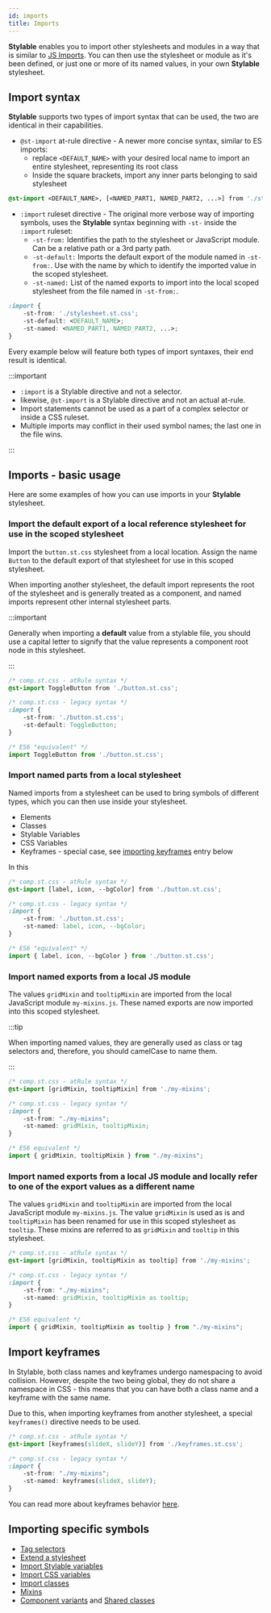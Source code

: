 ```yaml
---
id: imports
title: Imports
---
```


**Stylable** enables you to import other stylesheets and modules in a way that is similar to [JS Imports](https://developer.mozilla.org/en-US/docs/Web/JavaScript/Reference/Statements/import). You can then use the stylesheet or module as it's been defined, or just one or more of its named values, in your own **Stylable** stylesheet.

## Import syntax
**Stylable** supports two types of import syntax that can be used, the two are identical in their capabilities.
- `@st-import` at-rule directive - A newer more concise syntax, similar to ES imports:
    * replace `<DEFAULT_NAME>` with your desired local name to import an entire stylesheet, representing its root class
    * Inside the square brackets, import any inner parts belonging to said stylesheet

```css
@st-import <DEFAULT_NAME>, [<NAMED_PART1, NAMED_PART2, ...>] from './stylesheet.st.css';
```

- `:import` ruleset directive - The original more verbose way of importing symbols, uses the **Stylable** syntax beginning with `-st-` inside the `:import` ruleset:
    * `-st-from:` Identifies the path to the stylesheet or JavaScript module. Can be a relative path or a 3rd party path.
    * `-st-default:` Imports the default export of the module named in `-st-from:`. Use with the name by which to identify the imported value in the scoped stylesheet.
    * `-st-named:` List of the named exports to import into the local scoped stylesheet from the file named in `-st-from:`.

```css
:import {
    -st-from: './stylesheet.st.css';
    -st-default: <DEFAULT_NAME>;
    -st-named: <NAMED_PART1, NAMED_PART2, ...>;
}
```

Every example below will feature both types of import syntaxes, their end result is identical.

:::important

* `:import` is a Stylable directive and not a selector.
* likewise, `@st-import` is a Stylable directive and not an actual at-rule.
* Import statements cannot be used as a part of a complex selector or inside a CSS ruleset.
* Multiple imports may conflict in their used symbol names; the last one in the file wins.

:::

## Imports - basic usage

Here are some examples of how you can use imports in your **Stylable** stylesheet.

### Import the default export of a local reference stylesheet for use in the scoped stylesheet

Import the `button.st.css` stylesheet from a local location. Assign the name `Button` to the default export of that stylesheet for use in this scoped stylesheet. 

When importing another stylesheet, the default import represents the root of the stylesheet and is generally treated as a component, and named imports represent other internal stylesheet parts.

:::important

Generally when importing a **default** value from a stylable file, you should use a capital letter to signify that the value represents a component root node in this stylesheet. 

:::

```css
/* comp.st.css - atRule syntax */
@st-import ToggleButton from './button.st.css';
```

```css
/* comp.st.css - legacy syntax */
:import {
    -st-from: './button.st.css';
    -st-default: ToggleButton;
}
```

```js
/* ES6 "equivalent" */
import ToggleButton from './button.st.css';
```

### Import named parts from a local stylesheet
Named imports from a stylesheet can be used to bring symbols of different types, which you can then use inside your stylesheet.

- Elements
- Classes
- Stylable Variables
- CSS Variables
- Keyframes - special case, see [importing keyframes](#importing_keyframes) entry below

In this 
```css
/* comp.st.css - atRule syntax */
@st-import [label, icon, --bgColor] from './button.st.css';
```

```css
/* comp.st.css - legacy syntax */
:import {
    -st-from: './button.st.css';
    -st-named: label, icon, --bgColor;
}
```

```js
/* ES6 "equivalent" */
import { label, icon, --bgColor } from './button.st.css';
```

### Import named exports from a local JS module

The values `gridMixin` and `tooltipMixin` are imported from the local JavaScript module `my-mixins.js`. These named exports are now imported into this scoped stylesheet.

:::tip

When importing named values, they are generally used as class or tag selectors and, therefore, you should camelCase to name them.

:::

```css
/* comp.st.css - atRule syntax */
@st-import [gridMixin, tooltipMixin] from './my-mixins';
```

```css
/* comp.st.css - legacy syntax */
:import {
    -st-from: "./my-mixins";
    -st-named: gridMixin, tooltipMixin;
}
```

```js
/* ES6 equivalent */
import { gridMixin, tooltipMixin } from "./my-mixins";
```

### Import named exports from a local JS module and locally refer to one of the export values as a different name

The values `gridMixin` and `tooltipMixin` are imported from the local JavaScript module `my-mixins.js`. The value `gridMixin` is used as is and `tooltipMixin` has been renamed for use in this scoped stylesheet as `tooltip`. These mixins are referred to as `gridMixin` and `tooltip` in this stylesheet.

```css
/* comp.st.css - atRule syntax */
@st-import [gridMixin, tooltipMixin as tooltip] from './my-mixins';
```

```css
/* comp.st.css - legacy syntax */
:import {
    -st-from: "./my-mixins";
    -st-named: gridMixin, tooltipMixin as tooltip;
}
```

```js
/* ES6 equivalent */
import { gridMixin, tooltipMixin as tooltip } from "./my-mixins";
```

## Import keyframes

In Stylable, both class names and keyframes undergo namespacing to avoid collision. However, despite the two being global, they do not share a namespace in CSS - this means that you can have both a class name and a keyframe with the same name.

Due to this, when importing keyframes from another stylesheet, a special `keyframes()` directive needs to be used.

```css
/* comp.st.css - atRule syntax */
@st-import [keyframes(slideX, slideY)] from './keyframes.st.css';
```

```css
/* comp.st.css - legacy syntax */
:import {
    -st-from: "./my-mixins";
    -st-named: keyframes(slideX, slideY);
}
```

You can read more about keyframes behavior [here](./keyframes.md).


## Importing specific symbols

* [Tag selectors](./tag-selectors.md)
* [Extend a stylesheet](./extend-stylesheet.md)
* [Import Stylable variables](./variables.md#import-variables)
* [Import CSS variables](./css-vars.md#importing-css-variables)
* [Import classes](./class-selectors.md#import-classes)
* [Mixins](./mixins.md)
* [Component variants](../guides/component-variants.md) and [Shared classes](../guides/shared-classes.md)
